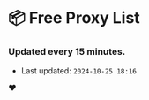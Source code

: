 # :package: Free Proxy List
### Updated every 15 minutes.

- Last updated: `2024-10-25 18:16`

:heart:
